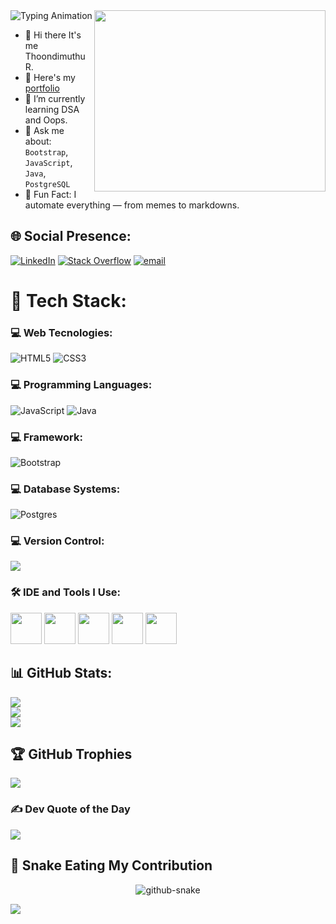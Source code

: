 <img src="https://readme-typing-svg.herokuapp.com?font=Fira+Code&size=25&pause=1000&center=true&vCenter=true&width=500&lines=Hi+there+👋+It's+me+Thoondimuthu!;Full-Stack+Developer;Creative+Tech+Educator;Building+Cool+Things+🚀" alt="Typing Animation" align="center">
<img align="right" width="370" height="290" src="https://i.pinimg.com/originals/47/f0/34/47f0342cec72b800463bf003eac1257e.gif">

- 👋 Hi there  It's me Thoondimuthu R.
- 🔭 Here's my [portfolio](https://thoondimuthu.github.io/Portfolio/)                                                 
- 🌱 I’m currently learning DSA and Oops.
- 💬 Ask me about: `Bootstrap`, `JavaScript`, `Java`, `PostgreSQL`
- 🧠 Fun Fact: I automate everything — from memes to markdowns.

## 🌐 Social  Presence:
[![LinkedIn](https://img.shields.io/badge/LinkedIn-%230077B5.svg?logo=linkedin&logoColor=white)](https://linkedin.com/in/www.linkedin.com/in/thoondimuthu) [![Stack Overflow](https://img.shields.io/badge/-Stackoverflow-FE7A16?logo=stack-overflow&logoColor=white)](https://stackoverflow.com/users/Thoondimuthu) [![email](https://img.shields.io/badge/Email-D14836?logo=gmail&logoColor=white)](mailto:rtmuthu2002@gmail.com) 

# 🧰 Tech Stack:
###  💻 Web Tecnologies:
![HTML5](https://img.shields.io/badge/html5-%23E34F26.svg?style=for-the-badge&logo=html5&logoColor=white) ![CSS3](https://img.shields.io/badge/css3-%231572B6.svg?style=for-the-badge&logo=css3&logoColor=white)

###  💻 Programming Languages:
![JavaScript](https://img.shields.io/badge/javascript-%23323330.svg?style=for-the-badge&logo=javascript&logoColor=%23F7DF1E) ![Java](https://img.shields.io/badge/java-%23ED8B00.svg?style=for-the-badge&logo=openjdk&logoColor=white)

###  💻 Framework:
![Bootstrap](https://img.shields.io/badge/bootstrap-%238511FA.svg?style=for-the-badge&logo=bootstrap&logoColor=white)

###  💻 Database Systems:
![Postgres](https://img.shields.io/badge/postgres-%23316192.svg?style=for-the-badge&logo=postgresql&logoColor=white)

###  💻 Version Control: 

<img src="https://skillicons.dev/icons?i=git,github">

###  🛠️ IDE and Tools I Use:

<img height="50" width="50" src="https://img.icons8.com/color/48/000000/visual-studio-code-2019.png"/> <img height="50" src="https://img.icons8.com/officel/480/null/java-eclipse.png"/> <img height="50" src="https://img.shields.io/badge/Netlify-00C7B7?style=for-the-badge&logo=netlify&logoColor=white"/> <img height="50" src="https://img.shields.io/badge/postgres-%23316192.svg?style=for-the-badge&logo=postgresql&logoColor=white"/> <img height="50" src="https://skillicons.dev/icons?i=git,github"/>

## 📊 GitHub Stats:
![](https://github-readme-stats.vercel.app/api?username=THOONDIMUTHU&theme=dark&hide_border=false&include_all_commits=true&count_private=true)<br/>
![](https://nirzak-streak-stats.vercel.app/?user=THOONDIMUTHU&theme=dark&hide_border=false)<br/>
![](https://github-readme-stats.vercel.app/api/top-langs/?username=THOONDIMUTHU&theme=dark&hide_border=false&include_all_commits=true&count_private=true&layout=compact)

## 🏆 GitHub Trophies
![](https://github-profile-trophy.vercel.app/?username=THOONDIMUTHU&theme=dark&no-frame=false&no-bg=true&margin-w=4)



### ✍️ Dev Quote of the Day

![](https://quotes-github-readme.vercel.app/api?type=horizontal&theme=radical)



## 🐍 Snake Eating My Contribution

<p align="center">
  <picture >
    <source media="(prefers-color-scheme: dark)" srcset="https://raw.githubusercontent.com/tobiasmeyhoefer/tobiasmeyhoefer/output/github-snake-dark.svg" />
    <source media="(prefers-color-scheme: light)" srcset="https://raw.githubusercontent.com/tobiasmeyhoefer/tobiasmeyhoefer/output/github-snake.svg" />
    <img alt="github-snake" src="https://raw.githubusercontent.com/tobiasmeyhoefer/tobiasmeyhoefer/output/github-snake.svg" />
  </picture>
</p>



[![](https://visitcount.itsvg.in/api?id=THOONDIMUTHU&icon=0&color=0)](https://visitcount.itsvg.in)

<!-- Proudly created with GPRM ( https://gprm.itsvg.in ) -->
